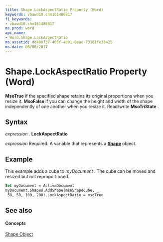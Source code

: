 ```yaml
---
title: Shape.LockAspectRatio Property (Word)
keywords: vbawd10.chm161480817
f1_keywords:
- vbawd10.chm161480817
ms.prod: word
api_name:
- Word.Shape.LockAspectRatio
ms.assetid: dd408737-405f-4b91-0eae-73161fe38425
ms.date: 06/08/2017
---
```



# Shape.LockAspectRatio Property (Word)

 **MsoTrue** if the specified shape retains its original proportions when you resize it. **MsoFalse** if you can change the height and width of the shape independently of one another when you resize it. Read/write **MsoTriState** .


## Syntax

 _expression_ . **LockAspectRatio**

 _expression_ Required. A variable that represents a **[Shape](shape-object-word.md)** object.


## Example

This example adds a cube to  _myDocument_ . The cube can be moved and resized but not reproportioned.


```vb
Set myDocument = ActiveDocument 
myDocument.Shapes.AddShape(msoShapeCube, _ 
 50, 50, 100, 200).LockAspectRatio = msoTrue
```


## See also


#### Concepts


[Shape Object](shape-object-word.md)

